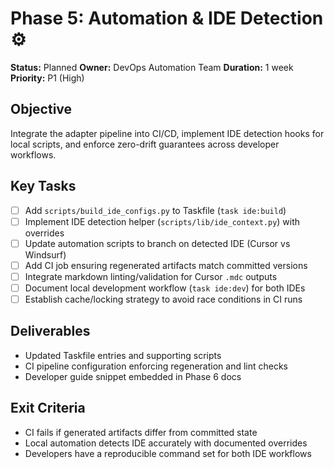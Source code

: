 # Phase 5: Automation & IDE Detection ⚙️

**Status:** Planned
**Owner:** DevOps Automation Team
**Duration:** 1 week
**Priority:** P1 (High)

## Objective

Integrate the adapter pipeline into CI/CD, implement IDE detection hooks for local scripts, and enforce zero-drift guarantees across developer workflows.

## Key Tasks

- [ ] Add `scripts/build_ide_configs.py` to Taskfile (`task ide:build`)
- [ ] Implement IDE detection helper (`scripts/lib/ide_context.py`) with overrides
- [ ] Update automation scripts to branch on detected IDE (Cursor vs Windsurf)
- [ ] Add CI job ensuring regenerated artifacts match committed versions
- [ ] Integrate markdown linting/validation for Cursor `.mdc` outputs
- [ ] Document local development workflow (`task ide:dev`) for both IDEs
- [ ] Establish cache/locking strategy to avoid race conditions in CI runs

## Deliverables

- Updated Taskfile entries and supporting scripts
- CI pipeline configuration enforcing regeneration and lint checks
- Developer guide snippet embedded in Phase 6 docs

## Exit Criteria

- CI fails if generated artifacts differ from committed state
- Local automation detects IDE accurately with documented overrides
- Developers have a reproducible command set for both IDE workflows
